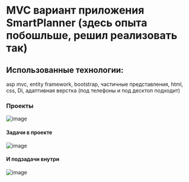 # MVC вариант приложения SmartPlanner (здесь опыта побошльше, решил реализовать так)
## Использованные технологии:
asp mvc, entity framework, bootstrap, частичные представления, html, css, Di, адаптивная верстка (под телефоны и под десктоп подходит)

### Проекты
![image](https://github.com/user-attachments/assets/62dd1760-b989-4a51-aae1-d761ceca3c3d)
#### Задачи в проекте
![image](https://github.com/user-attachments/assets/e049d39c-4e24-479e-a158-e70f1a615271)
#### И подзадачи внутри
![image](https://github.com/user-attachments/assets/a0162569-3c84-42c1-8cac-fb1e4cda9e66)
